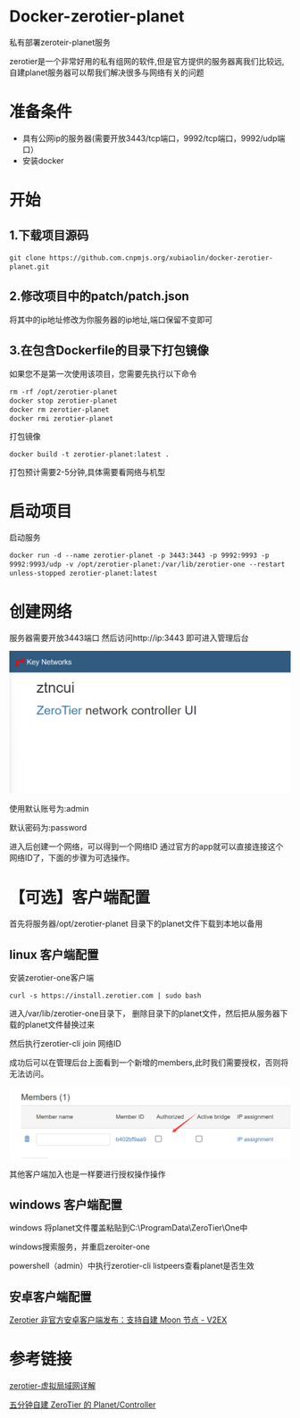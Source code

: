 # Docker-zerotier-planet
私有部署zeroteir-planet服务

zerotier是一个非常好用的私有组网的软件,但是官方提供的服务器离我们比较远,自建planet服务器可以帮我们解决很多与网络有关的问题


# 准备条件
- 具有公网ip的服务器(需要开放3443/tcp端口，9992/tcp端口，9992/udp端口）
- 安装docker
  
# 开始
## 1.下载项目源码
```
git clone https://github.com.cnpmjs.org/xubiaolin/docker-zerotier-planet.git
```
## 2.修改项目中的patch/patch.json

将其中的ip地址修改为你服务器的ip地址,端口保留不变即可


## 3.在包含Dockerfile的目录下打包镜像
如果您不是第一次使用该项目，您需要先执行以下命令
```
rm -rf /opt/zerotier-planet 
docker stop zerotier-planet 
docker rm zerotier-planet
docker rmi zerotier-planet
```
打包镜像
```
docker build -t zerotier-planet:latest .
```
打包预计需要2-5分钟,具体需要看网络与机型


# 启动项目

启动服务
```
docker run -d --name zerotier-planet -p 3443:3443 -p 9992:9993 -p 9992:9993/udp -v /opt/zerotier-planet:/var/lib/zerotier-one --restart unless-stopped zerotier-planet:latest
```


# 创建网络
服务器需要开放3443端口
然后访问http://ip:3443 即可进入管理后台

![ui](webui.png)


使用默认账号为:admin

默认密码为:password

进入后创建一个网络，可以得到一个网络ID
通过官方的app就可以直接连接这个网络ID了，下面的步骤为可选操作。

# 【可选】客户端配置
首先将服务器/opt/zerotier-planet 目录下的planet文件下载到本地以备用

## linux 客户端配置
安装zerotier-one客户端
```
curl -s https://install.zerotier.com | sudo bash
```
进入/var/lib/zerotier-one目录下，
删除目录下的planet文件，然后把从服务器下载的planet文件替换过来

然后执行zerotier-cli join 网络ID

成功后可以在管理后台上面看到一个新增的members,此时我们需要授权，否则将无法访问。

![auth](auth.png)

其他客户端加入也是一样要进行授权操作操作

## windows 客户端配置
windows
将planet文件覆盖粘贴到C:\ProgramData\ZeroTier\One中

windows搜索服务，并重启zeroiter-one

powershell（admin）中执行zerotier-cli listpeers查看planet是否生效

## 安卓客户端配置
[Zerotier 非官方安卓客户端发布：支持自建 Moon 节点 - V2EX](https://www.v2ex.com/t/768628)

# 参考链接
[zerotier-虚拟局域网详解](https://www.glimmer.ltd/2021/3299983056/)

[五分钟自建 ZeroTier 的 Planet/Controller](https://v2ex.com/t/799623)
